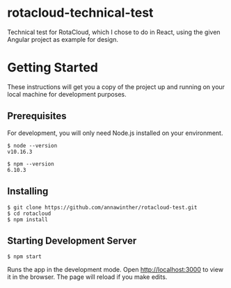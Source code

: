 # rotacloud-technical-test

Technical test for RotaCloud, which I chose to do in React, using the given Angular project as example for design.

# Getting Started

These instructions will get you a copy of the project up and running on your local machine for development purposes.

## Prerequisites

For development, you will only need Node.js installed on your environment.

    $ node --version
    v10.16.3

    $ npm --version
    6.10.3

## Installing

    $ git clone https://github.com/annawinther/rotacloud-test.git
    $ cd rotacloud
    $ npm install
    
## Starting Development Server

    $ npm start

Runs the app in the development mode.
Open [http://localhost:3000](http://localhost:3000) to view it in the browser.
The page will reload if you make edits.


